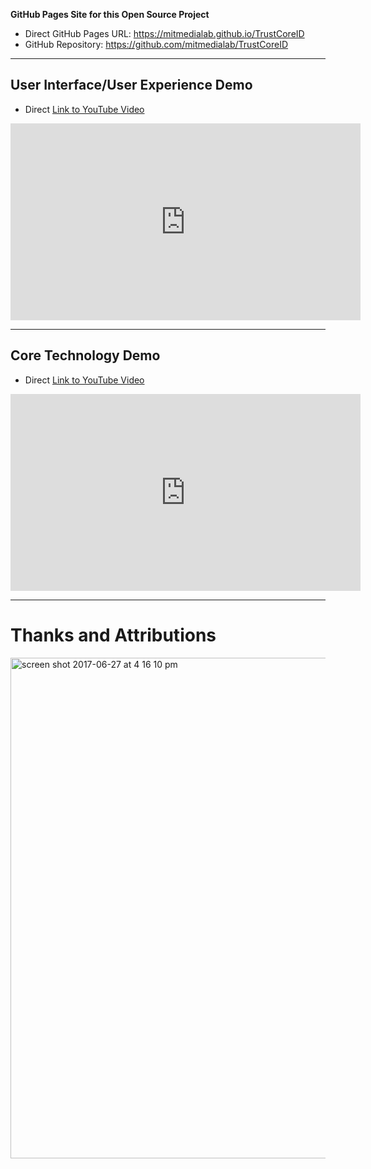 **GitHub Pages Site for this Open Source Project**

* Direct GitHub Pages URL: https://mitmedialab.github.io/TrustCoreID
* GitHub Repository: https://github.com/mitmedialab/TrustCoreID

---------

## User Interface/User Experience Demo

* Direct [Link to YouTube Video](https://youtu.be/bY9nLPySd78)
<iframe width="560" height="315" src="https://www.youtube.com/embed/bY9nLPySd78?rel=0" frameborder="0" allowfullscreen></iframe>

-------

## Core Technology Demo 

* Direct [Link to YouTube Video](https://www.youtube.com/watch?v=bY9nLPySd78&feature=youtu.be&t=13m20s)
<iframe width="560" height="315" src="https://www.youtube.com/embed/bY9nLPySd78?rel=0&amp;start=800" frameborder="0" allowfullscreen></iframe>


-------

# Thanks and Attributions

<img width="801" alt="screen shot 2017-06-27 at 4 16 10 pm" src="https://user-images.githubusercontent.com/2357755/27608080-1e7c4992-5b54-11e7-9b0b-c0cebf699c8b.png">  
